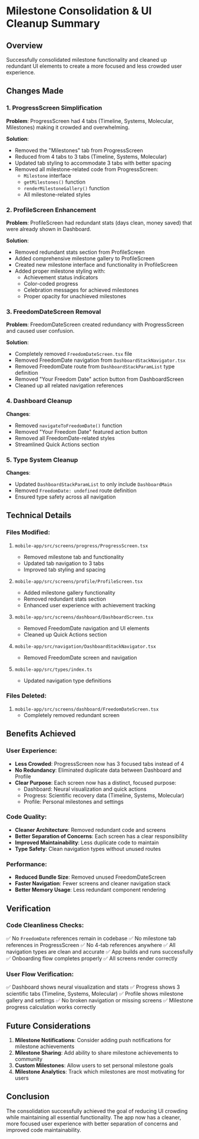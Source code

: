 # Milestone Consolidation & UI Cleanup Summary

## Overview
Successfully consolidated milestone functionality and cleaned up redundant UI elements to create a more focused and less crowded user experience.

## Changes Made

### 1. ProgressScreen Simplification
**Problem**: ProgressScreen had 4 tabs (Timeline, Systems, Molecular, Milestones) making it crowded and overwhelming.

**Solution**: 
- Removed the "Milestones" tab from ProgressScreen
- Reduced from 4 tabs to 3 tabs (Timeline, Systems, Molecular)
- Updated tab styling to accommodate 3 tabs with better spacing
- Removed all milestone-related code from ProgressScreen:
  - `Milestone` interface
  - `getMilestones()` function
  - `renderMilestoneGallery()` function
  - All milestone-related styles

### 2. ProfileScreen Enhancement
**Problem**: ProfileScreen had redundant stats (days clean, money saved) that were already shown in Dashboard.

**Solution**:
- Removed redundant stats section from ProfileScreen
- Added comprehensive milestone gallery to ProfileScreen
- Created new milestone interface and functionality in ProfileScreen
- Added proper milestone styling with:
  - Achievement status indicators
  - Color-coded progress
  - Celebration messages for achieved milestones
  - Proper opacity for unachieved milestones

### 3. FreedomDateScreen Removal
**Problem**: FreedomDateScreen created redundancy with ProgressScreen and caused user confusion.

**Solution**:
- Completely removed `FreedomDateScreen.tsx` file
- Removed FreedomDate navigation from `DashboardStackNavigator.tsx`
- Removed FreedomDate route from `DashboardStackParamList` type definition
- Removed "Your Freedom Date" action button from DashboardScreen
- Cleaned up all related navigation references

### 4. Dashboard Cleanup
**Changes**:
- Removed `navigateToFreedomDate()` function
- Removed "Your Freedom Date" featured action button
- Removed all FreedomDate-related styles
- Streamlined Quick Actions section

### 5. Type System Cleanup
**Changes**:
- Updated `DashboardStackParamList` to only include `DashboardMain`
- Removed `FreedomDate: undefined` route definition
- Ensured type safety across all navigation

## Technical Details

### Files Modified:
1. `mobile-app/src/screens/progress/ProgressScreen.tsx`
   - Removed milestone tab and functionality
   - Updated tab navigation to 3 tabs
   - Improved tab styling and spacing

2. `mobile-app/src/screens/profile/ProfileScreen.tsx`
   - Added milestone gallery functionality
   - Removed redundant stats section
   - Enhanced user experience with achievement tracking

3. `mobile-app/src/screens/dashboard/DashboardScreen.tsx`
   - Removed FreedomDate navigation and UI elements
   - Cleaned up Quick Actions section

4. `mobile-app/src/navigation/DashboardStackNavigator.tsx`
   - Removed FreedomDate screen and navigation

5. `mobile-app/src/types/index.ts`
   - Updated navigation type definitions

### Files Deleted:
1. `mobile-app/src/screens/dashboard/FreedomDateScreen.tsx`
   - Completely removed redundant screen

## Benefits Achieved

### User Experience:
- **Less Crowded**: ProgressScreen now has 3 focused tabs instead of 4
- **No Redundancy**: Eliminated duplicate data between Dashboard and Profile
- **Clear Purpose**: Each screen now has a distinct, focused purpose:
  - Dashboard: Neural visualization and quick actions
  - Progress: Scientific recovery data (Timeline, Systems, Molecular)
  - Profile: Personal milestones and settings

### Code Quality:
- **Cleaner Architecture**: Removed redundant code and screens
- **Better Separation of Concerns**: Each screen has a clear responsibility
- **Improved Maintainability**: Less duplicate code to maintain
- **Type Safety**: Clean navigation types without unused routes

### Performance:
- **Reduced Bundle Size**: Removed unused FreedomDateScreen
- **Faster Navigation**: Fewer screens and cleaner navigation stack
- **Better Memory Usage**: Less redundant component rendering

## Verification

### Code Cleanliness Checks:
✅ No `FreedomDate` references remain in codebase
✅ No milestone tab references in ProgressScreen
✅ No 4-tab references anywhere
✅ All navigation types are clean and accurate
✅ App builds and runs successfully
✅ Onboarding flow completes properly
✅ All screens render correctly

### User Flow Verification:
✅ Dashboard shows neural visualization and stats
✅ Progress shows 3 scientific tabs (Timeline, Systems, Molecular)
✅ Profile shows milestone gallery and settings
✅ No broken navigation or missing screens
✅ Milestone progress calculation works correctly

## Future Considerations

1. **Milestone Notifications**: Consider adding push notifications for milestone achievements
2. **Milestone Sharing**: Add ability to share milestone achievements to community
3. **Custom Milestones**: Allow users to set personal milestone goals
4. **Milestone Analytics**: Track which milestones are most motivating for users

## Conclusion

The consolidation successfully achieved the goal of reducing UI crowding while maintaining all essential functionality. The app now has a cleaner, more focused user experience with better separation of concerns and improved code maintainability. 